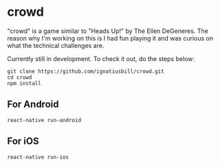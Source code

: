 # crowd

"crowd" is a game similar to "Heads Up!" by The Ellen DeGeneres. The reason why I'm working on this is I had fun playing it and was curious on what the technical challenges are.

Currently still in development. To check it out, do the steps below:

```
git clone https://github.com/ignatiusbill/crowd.git
cd crowd
npm install
```

## For Android

```
react-native run-android
```

## For iOS

```
react-native run-ios
```
